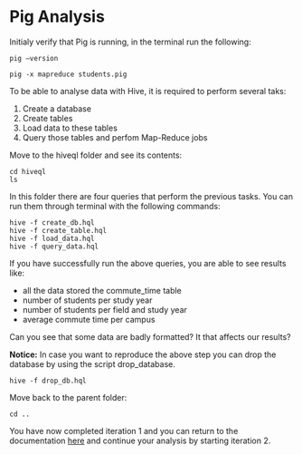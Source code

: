 # Pig Analysis


Initialy verify that Pig is running, in the terminal run the following:

```
pig –version
```

```
pig -x mapreduce students.pig
```

To be able to analyse data with Hive, it is required to perform several taks:
1. Create a database
2. Create tables
3. Load data to these tables
4. Query those tables and perfom Map-Reduce jobs

Move to the hiveql folder and see its contents:
```
cd hiveql
ls
```

In this folder there are four queries that perform the previous tasks. You can run them through terminal with the following commands:
```
hive -f create_db.hql
hive -f create_table.hql
hive -f load_data.hql
hive -f query_data.hql
```

If you have successfully run the above queries, you are able to see results like:
* all the data stored the commute_time table
* number of students per study year
* number of students per field and study year
* average commute time per campus

Can you see that some data are badly formatted? It that affects our results?

__Notice:__ In case you want to reproduce the above step you can drop the database by using the script drop_database.
```
hive -f drop_db.hql
```
Move back to the parent folder:
```
cd ..
```
You have now completed iteration 1 and you can return to the documentation [here](https://github.com/UoW-CPC/rabbda-university-portal#iteration-2---ingesting-postgres-data-hdfs-and-analyse-them-with-pig) and continue your analysis by starting iteration 2.


